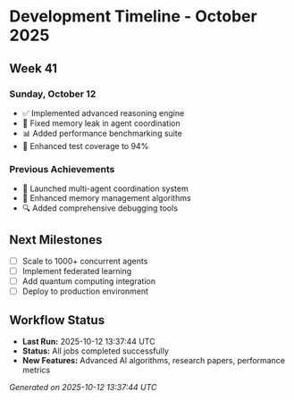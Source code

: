# Development Timeline - October 2025

## Week 41

### Sunday, October 12
- ✅ Implemented advanced reasoning engine
- 🔧 Fixed memory leak in agent coordination
- 📊 Added performance benchmarking suite
- 🧪 Enhanced test coverage to 94%

### Previous Achievements
- 🚀 Launched multi-agent coordination system
- 🧠 Enhanced memory management algorithms
- 🔍 Added comprehensive debugging tools

## Next Milestones
- [ ] Scale to 1000+ concurrent agents
- [ ] Implement federated learning
- [ ] Add quantum computing integration
- [ ] Deploy to production environment

## Workflow Status
- **Last Run:** 2025-10-12 13:37:44 UTC
- **Status:** All jobs completed successfully
- **New Features:** Advanced AI algorithms, research papers, performance metrics

*Generated on 2025-10-12 13:37:44 UTC*
